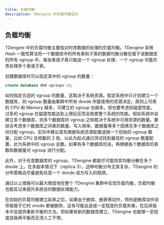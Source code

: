 ```yaml
---
title: 负载均衡
description: TDengine 的负载均衡设计
---
```


## 负载均衡

TDengine 中的负载均衡主要指对时序数据的处理的负载均衡。TDengine 采用 Hash 一致性算法将一个数据库中的所有表和子表的数据均衡分散在属于该数据库的所有 vgroup 中，每张表或子表只能由一个 vgroup 处理，一个 vgroup 可能负责处理多个表或子表。

创建数据库时可以指定其中的 vgroup 的数量：

```sql
create database db0 vgroups 20;
```

如何指定合适的 vgroup 的数量，这取决于系统资源。假定系统中只计划建立一个数据库，则 vgroup 数量由集群中所有 dnode 所能使用的资源决定。原则上可用的 CPU 和 Memory 越多，可建立的 vgroup 也越多。但也要考虑到磁盘性能，过多的 vgroup 在磁盘性能达到上限后反而会拖累整个系统的性能。假如系统中会建立多个数据库，则多个数据库的 vgroup 之和取决于系统中可用资源的数量。要综合考虑多个数据库之间表的数量、写入频率、数据量等多个因素在多个数据库之间分配 vgroup。实际中建议首先根据系统资源配置选择一个初始的 vgroup 数量，比如 CPU 总核数的 2 倍，以此为起点通过测试找到最佳的 vgroup 数量配置，此为系统中的 vgroup 总数。如果有多个数据库的话，再根据各个数据库的表数和数据量对 vgroup 进行分配。

此外，对于任意数据库的 vgroup，TDengine 都是尽可能将其均衡分散在多个 dnode 上。在多副本情况下（replica 3），这种均衡分布尤其复杂，TDengine 的分布策略会尽量避免任意一个 dnode 成为写入的瓶颈。

通过以上措施可以最大限度地在整个 TDengine 集群中实现负载均衡，负载均衡也能反过来提升系统总的数据处理能力。

在初始的负载均衡建立起来之后，如果由于删库、删表等动作，特别是删库动作会导致属于它的 vnode 都被删除，这有可能会造成一定程度的负载失衡，在后续版本中会提供重新平衡的方法。但如果有新的数据库建立，TDengine 也能够一定程度自我再平衡而无须人工干预。
